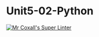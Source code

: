 # Unit5-02-Python
[![Mr Coxall's Super Linter](https://github.com/ICS3U-C-Programming-ZakG/Unit5-02-Python/workflows/Mr%20Coxall's%20Super%20Linter/badge.svg)](https://github.com/ICS3U-C-Programming-ZakG/Unit5-02-Python/actions/)

